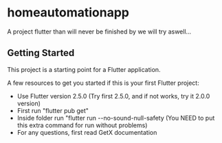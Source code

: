 # homeautomationapp

A project flutter than will never be finished by we will try aswell...

## Getting Started

This project is a starting point for a Flutter application.

A few resources to get you started if this is your first Flutter project:

- Use Flutter version 2.5.0 (Try first 2.5.0, and if not works, try it 2.0.0 version)
- First run "flutter pub get"
- Inside folder run "flutter run --no-sound-null-safety (You NEED to put this extra command for run without problems)
- For any questions, first read GetX documentation
